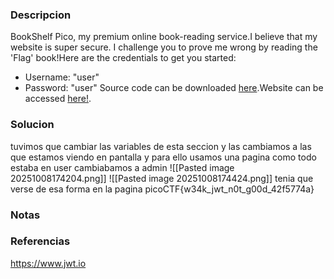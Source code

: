 ### Descripcion
BookShelf Pico, my premium online book-reading service.I believe that my website is super secure. I challenge you to prove me wrong by reading the 'Flag' book!Here are the credentials to get you started:
- Username: "user"
- Password: "user"
Source code can be downloaded [here](https://artifacts.picoctf.net/c/483/bookshelf-pico.zip).Website can be accessed [here!](http://saturn.picoctf.net:53897/).

### Solucion
tuvimos que cambiar las variables de esta seccion y las cambiamos a las que estamos viendo en pantalla y para ello usamos una pagina
como todo estaba en user cambiabamos a admin
![[Pasted image 20251008174204.png]]
![[Pasted image 20251008174424.png]]
tenia que verse de esa forma en la pagina 
picoCTF{w34k_jwt_n0t_g00d_42f5774a}


### Notas


### Referencias
https://www.jwt.io